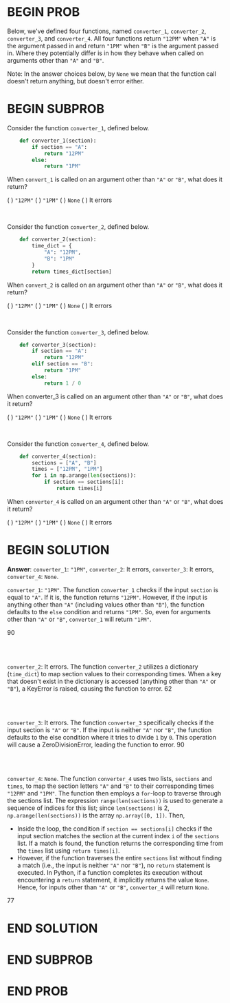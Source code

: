 # BEGIN PROB

Below, we've defined four functions, named `converter_1`, `converter_2`,
`converter_3`, and `converter_4`. All four functions return `"12PM"`
when `"A"` is the argument passed in and return `"1PM"` when `"B"` is
the argument passed in. Where they potentially differ is in how they
behave when called on arguments other than `"A"` and `"B"`.

Note: In the answer choices below, by `None` we mean that the function
call doesn't return anything, but doesn't error either.

# BEGIN SUBPROB

Consider the function `converter_1`, defined below.

```py
    def converter_1(section):
        if section == "A":
            return "12PM"
        else:
            return "1PM"
```

When `convert_1` is called on an argument other than `"A"` or `"B"`, what
does it return?

( ) `"12PM"`
( ) `"1PM"`
( ) `None`
( ) It errors

<br>

Consider the function `converter_2`, defined below.

```py
    def converter_2(section):
        time_dict = {
            "A": "12PM",
            "B": "1PM"
        }
        return times_dict[section]
```

When `convert_2` is called on an argument other than `"A"` or `"B"`, what does it return?

( ) `"12PM"`
( ) `"1PM"`
( ) `None`
( ) It errors

<br>

Consider the function `converter_3`, defined below.

```py
    def converter_3(section):
        if section == "A":
            return "12PM"
        elif section == "B":
            return "1PM"
        else:
            return 1 / 0
```

When converter_3 is called on an argument other than `"A"` or `"B"`, what does it return?

( ) `"12PM"`
( ) `"1PM"`
( ) `None`
( ) It errors

<br>

Consider the function `converter_4`, defined below.

```py
    def converter_4(section):
        sections = ["A", "B"]
        times = ["12PM", "1PM"]
        for i in np.arange(len(sections)):
            if section == sections[i]:
                return times[i]
```
When `converter_4` is called on an argument other than `"A"` or `"B"`, what does it return?

( ) `"12PM"`
( ) `"1PM"`
( ) `None`
( ) It errors

# BEGIN SOLUTION

**Answer**: `converter_1`: `"1PM"`, `converter_2`: It errors, `converter_3`: It errors, `converter_4`: `None`.

`converter_1`: `"1PM"`. The function `converter_1` checks if the input `section` is equal to `"A"`. If it is, the function returns `"12PM"`. However, if the input is anything other than `"A"` (including values other than `"B"`), the function defaults to the `else` condition and returns `"1PM"`. So, even for arguments other than `"A"` or `"B"`, `converter_1` will return `"1PM"`.

<average>90</average>

<br><br>

`converter_2`: It errors. The function `converter_2` utilizes a dictionary (`time_dict`) to map section values to their corresponding times. When a key that doesn't exist in the dictionary is accessed (anything other than `"A"` or `"B"`), a KeyError is raised, causing the function to error.
<average>62</average>

<br><br>

`converter_3`: It errors. The function `converter_3` specifically checks if the input section is `"A"` or `"B"`. If the input is neither `"A"` nor `"B"`, the function defaults to the else condition where it tries to divide `1` by `0`. This operation will cause a ZeroDivisionError, leading the function to error.
<average>90</average>

<br><br>

`converter_4`: `None`. The function `converter_4` uses two lists, `sections` and `times`, to map the section letters `"A"` and `"B"` to their corresponding times `"12PM"` and `"1PM"`. The function then employs a `for`-loop to traverse through the sections list. The expression `range(len(sections))` is used to generate a sequence of indices for this list; since `len(sections)` is 2, `np.arange(len(sections))` is the array `np.array([0, 1])`. Then,
- Inside the loop, the condition if `section == sections[i]` checks if the input section matches the section at the current index `i` of the `sections` list. If a match is found, the function returns the corresponding time from the `times` list using `return times[i]`.
- However, if the function traverses the entire `sections` list without finding a match (i.e., the input is neither `"A"` nor `"B"`), no `return` statement is executed. In Python, if a function completes its execution without encountering a `return` statement, it implicitly returns the value `None`. Hence, for inputs other than `"A"` or `"B"`, `converter_4` will return `None`.

<average>77</average>

# END SOLUTION

# END SUBPROB

# END PROB